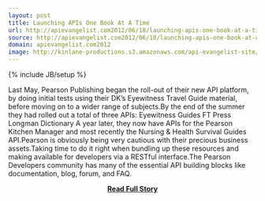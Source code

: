 ```yaml
---
layout: post
title: Launching APIs One Book At A Time
url: http://apievangelist.com2012/06/18/launching-apis-one-book-at-a-time/
source: http://apievangelist.com2012/06/18/launching-apis-one-book-at-a-time/
domain: apievangelist.com2012
image: http://kinlane-productions.s3.amazonaws.com/api-evangelist-site/blog/pearson-nursing-guide.jpg
---
```

{% include JB/setup %}<p>Last May, Pearson Publishing began the roll-out of their new API platform, by doing initial tests using their DK’s Eyewitness Travel Guide material, before moving on to a wider range of subjects.By the end of the summer they had rolled out a total of three APIs: Eyewitness Guides FT Press Longman Dictionary A year later, they now have APIs for the Pearson Kitchen Manager and most recently the Nursing &amp; Health Survival Guides API.Pearson is obviously being very cautious with their precious business assets.Taking time to do it right when bundling up these resources and making available for developers via a RESTful interface.The Pearson Developers community has many of the essential API building blocks like documentation, blog, forum, and FAQ.</p>
<center><p><a href="http://apievangelist.com2012/06/18/launching-apis-one-book-at-a-time/" style='padding:25px; font-sze:18px; font-weight: bold;'>Read Full Story</a></p></center>
